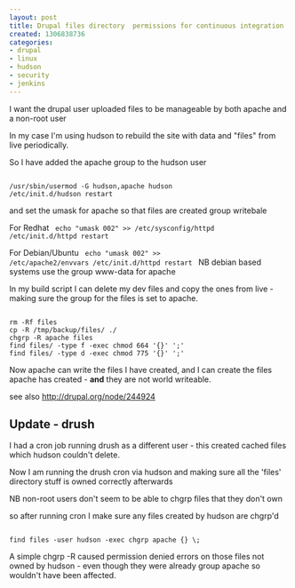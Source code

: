 ```yaml
---
layout: post
title: Drupal files directory  permissions for continuous integration
created: 1306838736
categories:
- drupal
- linux
- hudson
- security
- jenkins
---
```

I want the drupal user uploaded files to be manageable by both apache and a non-root user

In my case I'm using hudson to rebuild the site with data and "files" from live periodically.

So I have added the apache group to the hudson user

<code>
/usr/sbin/usermod -G hudson,apache hudson
/etc/init.d/hudson restart
</code>

and set the umask for apache so that files are created group writebale

For Redhat
<code>
echo "umask 002" >> /etc/sysconfig/httpd
/etc/init.d/httpd restart
</code>

For Debian/Ubuntu 
<code>
echo "umask 002" >> /etc/apache2/envvars
/etc/init.d/httpd restart
</code>
NB debian based systems use the group www-data for apache

In my build script I can delete my dev files and copy the ones from live - making sure the group for the files is set to apache.

<code>
rm -Rf files
cp -R /tmp/backup/files/ ./
chgrp -R apache files
find files/ -type f -exec chmod 664 '{}' ';'
find files/ -type d -exec chmod 775 '{}' ';'
</code>


Now apache can write the files I have created, and I can create the files apache has created - <b>and</b> they are not world writeable.

see also http://drupal.org/node/244924 

<h2>Update - drush</h2>

I had a cron job running drush as a different user - this created cached files which hudson couldn't delete.

Now I am running the drush cron via hudson and making sure all the 'files' directory stuff is owned correctly afterwards  

NB non-root users don't seem to be able to chgrp files that they don't own

so after running cron I make sure any files created by hudson are chgrp'd 

<code> 
find files -user hudson -exec chgrp apache {} \;
</code>

A simple chgrp -R  caused permission denied errors on those files not owned by hudson - even though they were already group apache so wouldn't have been affected.
